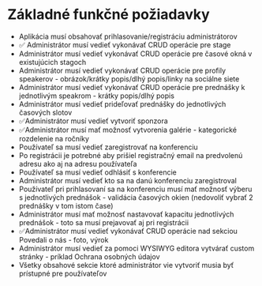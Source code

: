 
<h1>Základné funkčné požiadavky</h1>
<ul>
  <li>Aplikácia musí obsahovať prihlasovanie/registráciu administrátorov</li>
  <li>✅ Administrátor musí vedieť vykonávať CRUD operácie pre stage</li>
  <li>Administrátor musí vedieť vykonávať CRUD operácie pre časové okná v existujúcich stagoch</li>
  <li>Administrátor musí vedieť vykonávať CRUD operácie pre profily speakerov - obrázok/krátky popis/dlhý popis/linky na sociálne siete</li>
  <li>Administrátor musí vedieť vykonávať CRUD operácie pre prednášky k jednotlivým speakrom - krátky popis/dlhý popis</li>
  <li>Administrátor musí vedieť prideľovať prednášky do jednotlivých časových slotov</li>
  <li>✅Administrátor musí vedieť vytvoriť sponzora </li>
  <li>✅Administrátor musí mať možnosť vytvorenia galérie - kategorické rozdelenie na ročníky</li>
  <li>Používateľ sa musí vedieť zaregistrovať na konferenciu </li>
  <li>Po registrácii je potrebné aby prišiel registračný email na predvolenú adresu ako aj na adresu používateľa</li>
  <li>Používateľ sa musí vedieť odhlásiť s konferencie</li>
  <li>Administrátor musí vedieť kto sa na danú konferenciu zaregistroval</li>
  <li>Používateľ pri prihlasovaní sa na konferenciu musí mať možnosť výberu s jednotlivých prednášok - validácia časových okien (nedovoliť vybrať 2 prednášky v tom istom čase)</li>
  <li>Administrátor musí mať možnosť nastavovať kapacitu jednotlivých prednášok - toto sa musí prejavovať aj pri registrácii</li>
  <li>✅Administrátor musí vedieť vykonávať CRUD operácie nad sekciou Povedali o nás - foto, výrok</li>
  <li>Administrátor musí vedieť za pomoci WYSIWYG editora vytvárať custom stránky - príklad Ochrana osobných údajov</li>
  <li>Všetky obsahové sekcie ktoré administrátor vie vytvoriť musia byť prístupné pre používateľov</li>
</ul>


